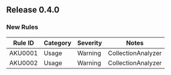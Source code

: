 ## Release 0.4.0

### New Rules

| Rule ID | Category | Severity | Notes              |
|---------|----------|----------|--------------------|
| AKU0001 | Usage    | Warning  | CollectionAnalyzer |
| AKU0002 | Usage    | Warning  | CollectionAnalyzer |
